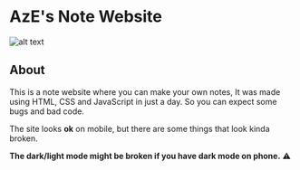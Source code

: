 AzE's Note Website
======


![alt text](https://i.ibb.co/hKN9NGs/notes.png)

About
------
This is a note website where you can make your own notes, It was made using HTML, CSS and JavaScript in just a day. So you can expect some bugs and bad code.




The site looks **ok** on mobile, but there are some things that look kinda broken. 

**The dark/light mode might be broken if you have dark mode on phone.** ⚠️

